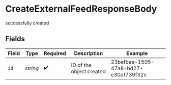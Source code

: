 # CreateExternalFeedResponseBody

successfully created


## Fields

| Field                                | Type                                 | Required                             | Description                          | Example                              |
| ------------------------------------ | ------------------------------------ | ------------------------------------ | ------------------------------------ | ------------------------------------ |
| `id`                                 | *string*                             | :heavy_check_mark:                   | ID of the object created             | 23befbae-1505-47a8-bd27-e30ef739f32c |